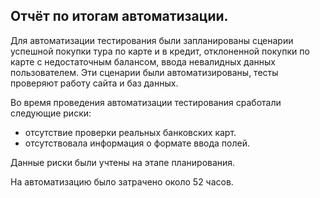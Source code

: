 ## Отчёт по итогам автоматизации.
Для автоматизации тестирования были запланированы сценарии успешной покупки тура по карте и в кредит, отклоненной покупки по карте с недостаточным балансом, 
ввода невалидных данных пользователем. Эти сценарии были автоматизированы, тесты проверяют работу сайта и баз данных.

Во время проведения автоматизации тестирования сработали следующие риски:
* отсутствие проверки реальных банковских карт. 
* отсутствовала информация о формате ввода полей.

Данные риски были учтены на этапе планирования. 

На автоматизацию было затрачено около 52 часов. 
